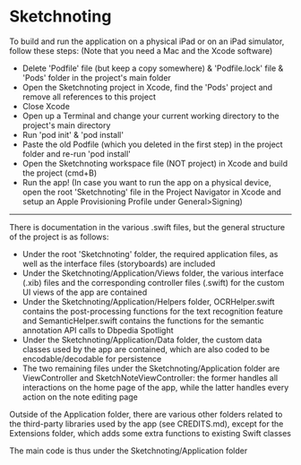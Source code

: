 #  Sketchnoting

To build and run the application on a physical iPad or on an iPad simulator, follow these steps: (Note that you need a Mac and the Xcode software)

- Delete 'Podfile' file (but keep a copy somewhere) & 'Podfile.lock' file & 'Pods' folder in the project's main folder
- Open the Sketchnoting project in Xcode, find the 'Pods' project and remove all references to this project
- Close Xcode
- Open up a Terminal and change your current working directory to the project's main directory
- Run 'pod init' & 'pod install'
- Paste the old Podfile (which you deleted in the first step) in the project folder and re-run 'pod install'
- Open the Sketchnoting workspace file (NOT project) in Xcode and build the project (cmd+B)
- Run the app! (In case you want to run the app on a physical device, open the root 'Sketchnoting' file in the Project Navigator in Xcode and setup an Apple Provisioning Profile under General>Signing)

--------------

There is documentation in the various .swift files, but the general structure of the project is as follows:

- Under the root 'Sketchnoting' folder, the required application files, as well as the interface files (storyboards) are included
- Under the Sketchnoting/Application/Views folder, the various interface (.xib) files and the corresponding controller files (.swift) for the custom UI views of the app are contained
- Under the Sketchnoting/Application/Helpers folder, OCRHelper.swift contains the post-processing functions for the text recognition feature and SemanticHelper.swift contains the functions for the semantic annotation API calls to Dbpedia Spotlight
- Under the Sketchnoting/Application/Data folder, the custom data classes used by the app are contained, which are also coded to be encodable/decodable for persistence
- The two remaining files under the Sketchnoting/Application folder are ViewController and SketchNoteViewController: the former handles all interactions on the home page of the app, while the latter handles every action on the note editing page

Outside of the Application folder, there are various other folders related to the third-party libraries used by the app (see CREDITS.md), except for the Extensions folder, which adds some extra functions to existing Swift classes


The main code is thus under the Sketchnoting/Application folder
